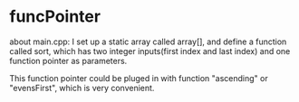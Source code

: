 # funcPointer

about main.cpp:
I set up a static array called array[], and define a function called sort, which has two integer inputs(first index and last index) and one function pointer as parameters.

This function pointer could be pluged in with function "ascending" or "evensFirst", which is very convenient.


